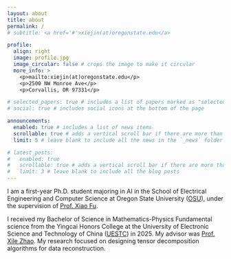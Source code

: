 ```yaml
---
layout: about
title: about
permalink: /
# subtitle: <a href='#'>xiejin(at)oregonstate.edu</a>

profile:
  align: right
  image: profile.jpg
  image_circular: false # crops the image to make it circular
  more_info: >
    <p>mailto:xiejin(at)oregonstate.edu</p>
    <p>2500 NW Monroe Ave</p>
    <p>Corvallis, OR 97331</p>

# selected_papers: true # includes a list of papers marked as "selected={true}"
# social: true # includes social icons at the bottom of the page

announcements:
  enabled: true # includes a list of news items
  scrollable: true # adds a vertical scroll bar if there are more than 3 news items
  limit: 5 # leave blank to include all the news in the `_news` folder

# latest_posts:
#   enabled: true
#   scrollable: true # adds a vertical scroll bar if there are more than 3 new posts items
#   limit: 3 # leave blank to include all the blog posts
---
```


I am a first-year Ph.D. student majoring in AI in the School of Electrical Engineering and Computer Science at Oregon State University ([OSU](https://oregonstate.edu/)), under the supervision of [Prof. Xiao Fu](https://web.engr.oregonstate.edu/~fuxia/).

I received my Bachelor of Science in Mathematics-Physics Fundamental science from the Yingcai Honors College at the University of Electronic Science and Technology of China ([UESTC](https://www.uestc.edu.cn/)) in 2025. My advisor was [Prof. Xile Zhao](https://zhaoxile.github.io/). My research focused on designing tensor decomposition algorithms for data reconstruction.

